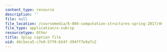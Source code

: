 ```yaml
---
content_type: resource
description: ''
file: null
file_location: /coursemedia/6-004-computation-structures-spring-2017/46c5eca5c7e957f0b54f394ff7e9a7c2_YOABS3tTHVc.vtt
file_type: application/x-subrip
resourcetype: Other
title: 3play caption file
uid: 46c5eca5-c7e9-57f0-b54f-394ff7e9a7c2
---
```

